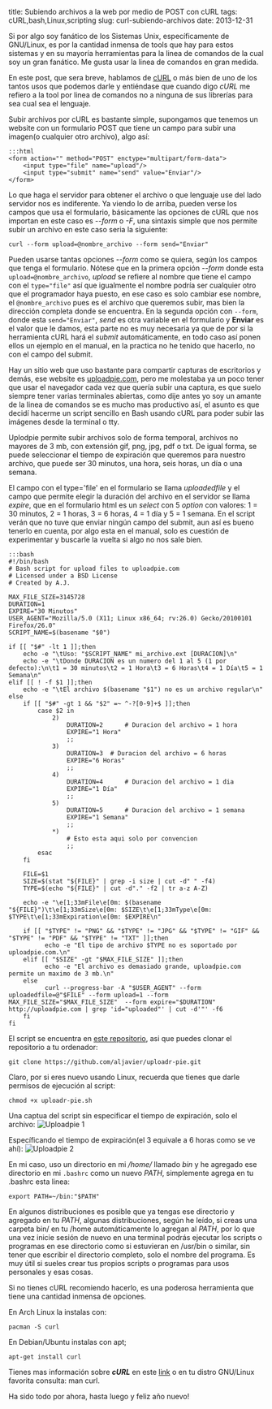title: Subiendo archivos a la web por medio de POST con cURL 
tags: cURL,bash,Linux,scripting
slug: curl-subiendo-archivos
date: 2013-12-31

Si por algo soy fanático de los Sistemas Unix, específicamente de GNU/Linux, es por la cantidad
inmensa de tools que hay para estos sistemas y en su mayoría herramientas para la linea de comandos
de la cual soy un gran fanático. Me gusta usar la linea de comandos en gran medida.

En este post, que sera breve, hablamos de [cURL](http://curl.haxx.se/ "cURL") o más bien de uno de los
tantos usos que podemos darle y entiéndase que cuando digo *cURL* me refiero a la tool por linea de 
comandos no a ninguna de sus librerías para sea cual sea el lenguaje. 

Subir archivos por cURL es bastante simple, supongamos que tenemos un website con un formulario POST
que tiene un campo para subir una imagen(o cualquier otro archivo), algo así:

	:::html
	<form action="" method="POST" enctype="multipart/form-data">
		<input type="file" name="upload"/>
		<input type="submit" name="send" value="Enviar"/> 
	</form>

Lo que haga el servidor para obtener el archivo o que lenguaje use del lado servidor nos es indiferente.
Ya viendo lo de arriba, pueden verse los campos que usa el formulario, básicamente las opciones de cURL
que nos importan en este caso es *--form* o *-F*, una sintaxis simple que nos permite subir un archivo en este 
caso seria la siguiente:

	curl --form upload=@nombre_archivo --form send="Enviar"

Pueden usarse tantas opciones _--form_ como se quiera, según los campos que tenga el formulario. Nótese que en
la primera opción _--form_ donde esta `upload=@nombre_archivo`, *upload* se refiere al nombre que tiene el campo
con el `type="file"` así que igualmente el nombre podría ser cualquier otro que el programador haya puesto, en ese
caso es solo cambiar ese nombre, el `@nombre_archivo` pues es el archivo que queremos subir, mas bien la dirección
completa donde se encuentra. En la segunda opción con `--form`, donde esta `send="Enviar"`, *send* es otra 
variable en el formulario y **Enviar** es el valor que le damos, esta parte no es muy necesaria ya que de por si
la herramienta cURL hará el *submit* automáticamente, en todo caso así ponen ellos un ejemplo en el manual, en la practica
no he tenido que hacerlo, no con el campo del submit. 

Hay un sitio web que uso bastante para compartir capturas de escritorios y demás, ese website es [uploadpie.com](http://uploadpie.com),
pero me molestaba ya un poco tener que usar el navegador cada vez que quería subir una captura, es que suelo siempre tener
varias terminales abiertas, como dije antes yo soy un amante de la linea de comandos se es mucho mas productivo así, el 
asunto es que decidí hacerme un script sencillo en Bash usando cURL para poder subir las imágenes desde la terminal o tty.

Uplodpie permite subir archivos solo de forma temporal, archivos no mayores de 3 mb, con extensión gif, png, jpg, pdf o txt.
De igual forma, se puede seleccionar el tiempo de expiración que queremos para nuestro archivo, que puede ser 30 minutos, 
una hora, seis horas, un día o una semana.

El campo con el type='file' en el formulario se llama _uploadedfile_ y el campo que permite elegir la duración del archivo
en el servidor se llama _expire_, que en el formulario html es un _select_ con 5 _option_ con valores: 1 = 30 minutos,
2 = 1 horas, 3 = 6 horas, 4 = 1 día y 5 = 1 semana. En el script verán que no tuve que enviar ningún campo del submit, aun así
es bueno tenerlo en cuenta, por algo esta en el manual, solo es cuestión de experimentar y buscarle la vuelta si algo no nos
sale bien.

	:::bash
	#!/bin/bash
	# Bash script for upload files to uploadpie.com
	# Licensed under a BSD License
	# Created by A.J.

	MAX_FILE_SIZE=3145728
	DURATION=1
	EXPIRE="30 Minutos"
	USER_AGENT="Mozilla/5.0 (X11; Linux x86_64; rv:26.0) Gecko/20100101 Firefox/26.0"
    SCRIPT_NAME=$(basename "$0")

	if [[ "$#" -lt 1 ]];then
		echo -e "\tUso: "$SCRIPT_NAME" mi_archivo.ext [DURACION]\n"
		echo -e "\tDonde DURACION es un numero del 1 al 5 (1 por defecto):\n\t1 = 30 minutos\t2 = 1 Hora\t3 = 6 Horas\t4 = 1 Día\t5 = 1 Semana\n"
	elif [[ ! -f $1 ]];then
		echo -e "\tEl archivo $(basename "$1") no es un archivo regular\n"    
	else
		if [[ "$#" -gt 1 && "$2" =~ ^-?[0-9]+$ ]];then
			case $2 in
				2)
					DURATION=2      # Duracion del archivo = 1 hora
					EXPIRE="1 Hora"
					;;
				3)
					DURATION=3  # Duracion del archivo = 6 horas
					EXPIRE="6 Horas"
					;;
				4)
					DURATION=4      # Duracion del archivo = 1 dia
					EXPIRE="1 Día"
					;;
				5)
					DURATION=5      # Duracion del archivo = 1 semana
					EXPIRE="1 Semana"
					;;
				*)
					# Esto esta aqui solo por convencion
					;;
			esac
		fi
        
		FILE=$1
        SIZE=$(stat "${FILE}" | grep -i size | cut -d" " -f4)
        TYPE=$(echo "${FILE}" | cut -d"." -f2 | tr a-z A-Z)  

		echo -e "\e[1;33mFile\e[0m: $(basename "${FILE}")\t\e[1;33mSize\e[0m: $SIZE\t\e[1;33mType\e[0m: $TYPE\t\e[1;33mExpiration\e[0m: $EXPIRE\n"

		if [[ "$TYPE" != "PNG" && "$TYPE" != "JPG" && "$TYPE" != "GIF" && "$TYPE" != "PDF" && "$TYPE" != "TXT" ]];then
              echo -e "El tipo de archivo $TYPE no es soportado por  uploadpie.com.\n"
        elif [[ "$SIZE" -gt "$MAX_FILE_SIZE" ]];then
              echo -e "El archivo es demasiado grande, uploadpie.com permite un maximo de 3 mb.\n"
        else
              curl --progress-bar -A "$USER_AGENT" --form uploadedfile=@"$FILE" --form upload=1 --form MAX_FILE_SIZE="$MAX_FILE_SIZE"  --form expire="$DURATION" http://uploadpie.com | grep 'id="uploaded"' | cut -d'"' -f6
        fi
	fi

El script se encuentra en [este repositorio](https://github.com/aljavier/uploadr-pie/blob/master/uploadr-pie "uploadr-pie"), asi que puedes clonar el repositorio a tu ordenador:

	git clone https://github.com/aljavier/uploadr-pie.git

Claro, por si eres nuevo usando Linux, recuerda que tienes que darle permisos de ejecución al script:

	chmod +x uploadr-pie.sh

Una captua del script sin  especificar el tiempo de expiración, solo el archivo:
![Uploadpie 1]({filename}/images/posts/uploadpie1.png)

Específicando el tiempo de expiración(el 3 equivale a 6 horas como se ve ahí):
![Uploadpie 2]({filename}/images/posts/uploadpie2.png)

En mi caso, uso un directorio en mi _/home/_ llamado _bin_ y he agregado ese directorio en mi `.bashrc` como un nuevo _PATH_,
simplemente agrega en tu .bashrc esta linea:
	
	export PATH=~/bin:"$PATH"

En algunos distribuciones es posible que ya tengas ese directorio y agregado en tu _PATH_, algunas distribuciones, según he leído, si creas una carpeta bin/
en tu /home automáticamente lo agregan al _PATH_, por lo que una vez inicie sesión de nuevo en una terminal podrás ejecutar los scripts o programas en ese 
directorio como si estuvieran en /usr/bin o similar, sin tener que escribir el directorio completo, solo el nombre del programa. Es muy útil si sueles crear 
tus propios scripts o programas para usos personales y esas cosas.

Si no tienes cURL recomiendo hacerlo, es una poderosa herramienta que tiene una cantidad inmensa de opciones.

En Arch Linux la instalas con:
	
	pacman -S curl

En Debian/Ubuntu instalas con apt;

	apt-get install curl

Tienes mas información sobre ***cURL*** en este [link](http://curl.haxx.se/docs/ "cURL docs") o en tu distro GNU/Linux favorita consulta: man curl.

Ha sido todo por ahora, hasta luego y feliz año nuevo!
